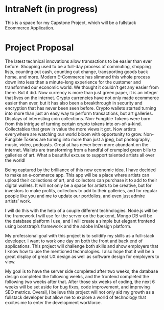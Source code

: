 # IntraNeft (in progress)

This is a space for my Capstone Project, which will be a fullstack Ecommerce Application.

# Project Proposal

The latest technical innovations allow transactions to be easier than ever before. Shopping used to be a full-day process of commuting, shopping lists, counting out cash, counting out change, transporting goods back home, and more. Modern E-Commerce has slimmed this whole process down into less than a minute-long experience for the customer and transformed our economic world. We thought it couldn’t get any easier from there. But it did. Now currency is more than just green paper, it is an integer that lives on the internet. Crypto currencies have not only made ecommerce easier than ever, but it has also been a breakthrough in security and encryption that has never been seen before. Crypto wallets started turning into more than just an easy way to perform transactions, but art galleries. Displays of interesting coin collections. Non-Fungible Tokens were born from this intrigue of turning certain crypto tokens into on-of-a-kind. Collectables that grew in value the more views it got. Now artists everywhere are watching our world bloom with opportunity to grow. Non-Fungible Tokens are turning into more than just a jpeg, but photography, music, video, podcasts. Great at has never been more abundant on the internet. Wallets are transforming from a handful of crumpled green bills to galleries of art. What a beautiful excuse to support talented artists all over the world!

Being captured by the brilliance of this new economic idea, I have decided to make an e-commerce app. This app will be a place where artists can upload their collections of art, and collectors can purchase it to add to their digital wallets. It will not only be a space for artists to be creative, but for investors to make profits, collectors to add to their galleries, and for regular people like you and me to update our portfolios, and even just admire artists’ work. 

I will do this with the help of a couple different technologies. Node.js will be the framework I will use for the server on the backend, Mongo DB will be the database platform I use, and I will create a simple but elegant frontend using bootstrap’s framework and the adobe InDesign platform. 

My professional goal with this project is to solidify my skills as a full-stack developer. I want to work one day on both the front and back end of applications. This project will challenge both skills and show employers that I know how to use the mentioned technologies. I also hope that it will be a great display of great UX design as well as software design for employers to view. 

My goal is to have the server side completed after two weeks, the database design completed the following weeks, and the frontend completed the following two weeks after that. After those six weeks of coding, the next 6 weeks will be set aside for bug fixes, code improvement, and improving SEO metrics. 
Overall, I believe this project will not only aid my growth as a fullstack developer but allow me to explore a world of technology that excites me to enter the development workforce.
